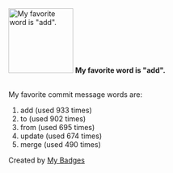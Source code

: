 <img src="https://my-badges.github.io/my-badges/favorite-word.png" alt="My favorite word is &quot;add&quot;." title="My favorite word is &quot;add&quot;." width="128">
<strong>My favorite word is &quot;add&quot;.</strong>
<br><br>

My favorite commit message words are:

1. add (used 933 times)
2. to (used 902 times)
3. from (used 695 times)
4. update (used 674 times)
5. merge (used 490 times)


Created by <a href="https://github.com/my-badges/my-badges">My Badges</a>